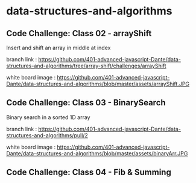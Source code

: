 # data-structures-and-algorithms

## Code Challenge: Class 02 - arrayShift 
Insert and shift an array in middle at index

branch link :
https://github.com/401-advanced-javascript-Dante/data-structures-and-algorithms/tree/array-shift/challenges/arrayShift

white board image :
https://github.com/401-advanced-javascript-Dante/data-structures-and-algorithms/blob/master/assets/arrayShift.JPG




## Code Challenge: Class 03 - BinarySearch 
Binary search in a sorted 1D array


branch link :
https://github.com/401-advanced-javascript-Dante/data-structures-and-algorithms/pull/2


white board image :
https://github.com/401-advanced-javascript-Dante/data-structures-and-algorithms/blob/master/assets/binaryArr.JPG




## Code Challenge: Class 04 - Fib & Summing

